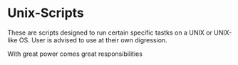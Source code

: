 # Unix-Scripts
These are scripts designed to run certain specific tastks on a UNIX or UNIX-like OS.
User is advised to use at their own digression.

With great power comes great responsibilities 
